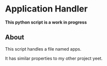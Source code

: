 # Application Handler

**This python script is a work in progress**

## About
This script handles a file named apps.

It has similar properties to my other project yeet.
